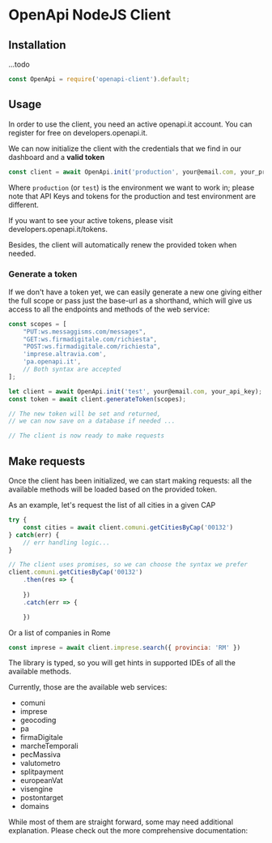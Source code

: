 # OpenApi NodeJS Client

## Installation
...todo
```js
const OpenApi = require('openapi-client').default;
```

## Usage
In order to use the client, you need an active openapi.it account. You can register for free on developers.openapi.it.

We can now initialize the client with the credentials that we find in our dashboard and a **valid token**
```js
const client = await OpenApi.init('production', your@email.com, your_production_api_key, your_token);
```
Where `production` (or `test`) is the environment we want to work in; please note that API Keys and tokens for the production and test environment are different.

If you want to see your active tokens, please visit developers.openapi.it/tokens.

Besides, the client will automatically renew the provided token when needed.

### Generate a token
If we don't have a token yet, we can easily generate a new one giving either  the full scope or pass just the base-url as a shorthand, which will give us access to all the endpoints and methods of the web service:
```js
const scopes = [
    "PUT:ws.messaggisms.com/messages",
    "GET:ws.firmadigitale.com/richiesta",
    "POST:ws.firmadigitale.com/richiesta",
    'imprese.altravia.com',
    'pa.openapi.it',
    // Both syntax are accepted
];

let client = await OpenApi.init('test', your@email.com, your_api_key);
const token = await client.generateToken(scopes);

// The new token will be set and returned, 
// we can now save on a database if needed ...

// The client is now ready to make requests
```

## Make requests
Once the client has been initialized, we can start making requests: all the available methods will be loaded based on the provided token.

As an example, let's request the list of all cities in a given CAP

```js
try {
    const cities = await client.comuni.getCitiesByCap('00132')
} catch(err) {
    // err handling logic...
}

// The client uses promises, so we can choose the syntax we prefer
client.comuni.getCitiesByCap('00132')
    .then(res => {
        
    })
    .catch(err => {

    })
```

Or a list of companies in Rome

```js
const imprese = await client.imprese.search({ provincia: 'RM' })
```

The library is typed, so you will get hints in supported IDEs of all the available methods.

Currently, those are the available web services:
* comuni
* imprese
* geocoding
* pa
* firmaDigitale
* marcheTemporali
* pecMassiva
* valutometro
* splitpayment
* europeanVat
* visengine
* postontarget
* domains

While most of them are straight forward, some may need additional explanation. Please check out the more comprehensive documentation:
